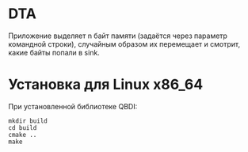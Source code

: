 # DTA
Приложение выделяет n байт памяти (задаётся через параметр командной строки), случайным образом их перемещает и смотрит, какие байты попали в sink.

# Установка для Linux x86_64 
При установленной библиотеке QBDI:
```
mkdir build
cd build
cmake ..
make
```
